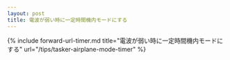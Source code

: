 ```yaml
---
layout: post
title: 電波が弱い時に一定時間機内モードにする
---
```

{% include forward-url-timer.md title="電波が弱い時に一定時間機内モードにする" url="/tips/tasker-airplane-mode-timer" %}
